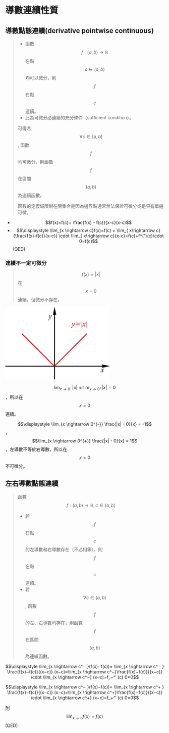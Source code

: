# 導數連續性質

## 導數點態連續(derivative pointwise continuous)

> * 函數$$f:(a,b) \rightarrow \mathbb{R}$$ 在點$$c \in (a,b)$$均可以微分，則$$f$$在點$$c$$連續。
> * 此為可微分必連續的充分條件（sufficient condition）。
>
> 可得若$$\forall c \in (a,b)$$, 函數$$f$$均可微分，則函數$$f$$在區間$$(a,b)$$為連續函數。
>
> 函數的定義域限制在開集合是因為邊界點通常無法保證可微分或是只有單邊可微。

* $$f(x)=f(c)+ \frac{f(x) - f(c)}{x-c}(x-c)$$
* $$\displaystyle \lim_{x \rightarrow c}f(x)=f(c) + \lim_{ x\rightarrow c}(\frac{f(x)-f(c)}{x-c}) \cdot \lim_{ x\rightarrow c}{x-c}=f(c)+f^{'}(c)\cdot 0=f(c)$$(QED)

### 連續不一定可微分

> $$f(x)=|x|$$在$$x=0$$連續，但微分不存在。

![絕對值函數](../../.gitbook/assets/abs_func.png)

$$\displaystyle \lim_{x \rightarrow 0^{-}} |x| = \lim_{x \rightarrow 0^{+}} |x|=0$$，所以在$$x=0$$連續。

$$\displaystyle \lim_{x \rightarrow 0^{-}} \frac{|x| - 0}{x} = -1$$，$$\lim_{x \rightarrow 0^{+}} \frac{|x| - 0}{x} = 1$$，左導數不等於右導數，所以在$$x=0$$不可微分。

## 左右導數點態連續

> 函數$$f:(a,b) \rightarrow \mathbb{R} , c \in (a,b)$$
>
> * 若$$f$$在點$$c$$的左導數和右導數存在（不必相等），則$$f$$在點$$c$$連續。
> * 若$$\forall c \in (a,b)$$, 函數$$f$$的左、右導數均存在，則函數$$f$$在區間$$(a,b)$$為連續函數。

$$\displaystyle \lim_{x \rightarrow c^− }⁡(f(x)−f(c))= \lim_{x \rightarrow c^− }⁡ \frac{f(x)−f(c)}{(x−c)} (x−c)=\lim_{x \rightarrow c^−}\frac{f(x)−f(c)}{(x−c)} \cdot \lim_{x \rightarrow c^−} ⁡(x−c)=f_−^′ (c)⋅0=0$$

$$\displaystyle \lim_{x \rightarrow c^− }⁡(f(x)−f(c))= \lim_{x \rightarrow c^+ }⁡ \frac{f(x)−f(c)}{(x−c)} (x−c)=\lim_{x \rightarrow c^+}\frac{f(x)−f(c)}{(x−c)} \cdot \lim_{x \rightarrow c^+} ⁡(x−c)=f_+^′ (c)⋅0=0$$

則$$\lim_{x \rightarrow c} f(x)=f(c)$$ (QED)
